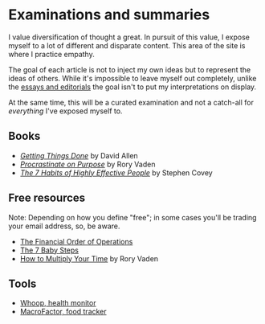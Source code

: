 # Examinations and summaries

I value diversification of thought a great. In pursuit of this value, I expose myself to a lot of different and disparate content. This area of the site is where I practice empathy.

The goal of each article is not to inject my own ideas but to represent the ideas of others. While it's impossible to leave myself out completely, unlike the [essays and editorials](/essays-and-editorials/) the goal isn't to put my interpretations on display.

At the same time, this will be a curated examination and not a catch-all for *everything* I've exposed myself to.

## Books

- [*Getting Things Done*](/examinations/getting-things-done/) by David Allen
- [*Procrastinate on Purpose*](/examinations/procrastinate-on-purpose/) by Rory Vaden
- [*The 7 Habits of Highly Effective People*](/examinations/the-7-habits-of-highly-effective-people/) by Stephen Covey

## Free resources

Note: Depending on how you define "free"; in some cases you'll be trading your email address, so, be aware.

- [The Financial Order of Operations](/examinations/money-guy-foo/)
- [The 7 Baby Steps](/examinations/ramsey-solutions-the-7-baby-steps/)
- [How to Multiply Your Time](/examinations/procrastinate-on-purpose/) by Rory Vaden

## Tools

- [Whoop, health monitor](/examinations/whoop-health-monitor/)
- [MacroFactor, food tracker](/examinations/macrofactor-food-tracker/)
